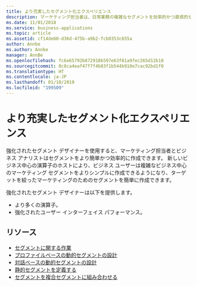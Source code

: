 ```yaml
---
title: より充実したセグメント化エクスペリエンス
description: マーケティング担当者は、日常業務の複雑なセグメントを効率的かつ直感的な方法で構築する必要があります。
ms.date: 11/01/2018
ms.service: business-applications
ms.topic: article
ms.assetid: cf14de60-d36d-475b-a9b2-fcb0353c655a
author: Annbe
ms.author: Annbe
manager: AnnBe
ms.openlocfilehash: fc6e65792b872918b597e63f01a9fec265d12b10
ms.sourcegitcommit: 0c8ca4eaf47f7f4b83f1b544b910e7cac92bd1f0
ms.translationtype: HT
ms.contentlocale: ja-JP
ms.lasthandoff: 01/10/2019
ms.locfileid: "199509"
---
```

# <a name="richer-segmentation-experience"></a>より充実したセグメント化エクスペリエンス

強化されたセグメント デザイナーを使用すると、マーケティング担当者とビジネス アナリストはセグメントをより簡単かつ効率的に作成できます。 新しいビジネス中心の演算子のホストにより、ビジネス ユーザーは複雑なビジネス中心のマーケティング セグメントをよりシンプルに作成できるようになり、ターゲットを絞ったマーケティングのためのセグメントを簡単に作成できます。

強化されたセグメント デザイナーは以下を提供します。

- より多くの演算子。
- 強化されたユーザー インターフェイス パフォーマンス。

## <a name="resources"></a>リソース

- [セグメントに関する作業](https://docs.microsoft.com/dynamics365/customer-engagement/marketing/segmentation-lists-subscriptions)
- [プロファイルベースの動的セグメントの設計](https://docs.microsoft.com/dynamics365/customer-engagement/marketing/segments-profile)
- [対話ベースの動的セグメントの設計](https://docs.microsoft.com/dynamics365/customer-engagement/marketing/segments-interaction)
- [静的セグメントを定義する](https://docs.microsoft.com/dynamics365/customer-engagement/marketing/segments-static)
- [セグメントを複合セグメントに組み合わせる](https://docs.microsoft.com/dynamics365/customer-engagement/marketing/segments-compound)

<!--
### Who uses this feature
Marketers, marketing managers, and demand marketers
### Setup required
None
-->
